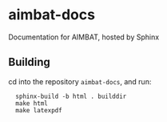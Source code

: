 aimbat-docs
===========

Documentation for AIMBAT, hosted by Sphinx

Building
--------
cd into the repository `aimbat-docs`, and run:
````
  sphinx-build -b html . builddir
  make html
  make latexpdf
````
